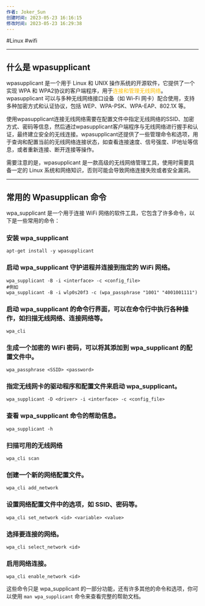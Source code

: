 ```yaml
---
作者: Joker_Sun
创建时间: 2023-05-23 16:16:15
修改时间: 2023-05-23 16:29:38 
--- 
```


#Linux #wifi

---
## 什么是 wpasupplicant
wpasupplicant 是一个用于 Linux 和 UNIX 操作系统的开源软件，它提供了一个实现 WPA 和 WPA2协议的客户端程序，用于<font color="#ffc000">连接和管理无线网络</font>。wpasupplicant 可以与多种无线网络接口设备（如 Wi-Fi 网卡）配合使用，支持多种加密方式和认证协议，包括 WEP、WPA-PSK、WPA-EAP、802.1X 等。

使用wpasupplicant连接无线网络需要在配置文件中指定无线网络的SSID、加密方式、密码等信息，然后通过wpasupplicant客户端程序与无线网络进行握手和认证，最终建立安全的无线连接。wpasupplicant还提供了一些管理命令和选项，用于查询和配置当前的无线网络连接状态，如查看连接速度、信号强度、IP地址等信息，或者重新连接、断开连接等操作。

需要注意的是，wpasupplicant 是一款高级的无线网络管理工具，使用时需要具备一定的 Linux 系统和网络知识，否则可能会导致网络连接失败或者安全漏洞。

---
## 常用的 Wpasupplican 命令
wpa_supplicant 是一个用于连接 WiFi 网络的软件工具，它包含了许多命令，以下是一些常用的命令：
### 安装 wpa_supplicant
```shell
apt-get install -y wpasupplicant
```
### 启动 wpa_supplicant 守护进程并连接到指定的 WiFi 网络。 
```shell
wpa_supplicant -B -i <interface> -c <config_file>
#例如
wpa_supplicant -B -i wlp0s20f3 -c (wpa_passphrase "1001" "4001001111")
```
### 启动 wpa_supplicant 的命令行界面，可以在命令行中执行各种操作，如扫描无线网络、连接网络等。
```shell
wpa_cli
```
###  生成一个加密的 WiFi 密码，可以将其添加到 wpa_supplicant 的配置文件中。
```shell
wpa_passphrase <SSID> <password>
```
###  指定无线网卡的驱动程序和配置文件来启动 wpa_supplicant。
```shell
wpa_supplicant -D <driver> -i <interface> -c <config_file>
```
    
###  查看 wpa_supplicant 命令的帮助信息。
```shell
wpa_supplicant -h
```
###  扫描可用的无线网络
```shell
wpa_cli scan
```
    
###  创建一个新的网络配置文件。
```shell
wpa_cli add_network
```
    
### 设置网络配置文件中的选项，如 SSID、密码等。
```shell
wpa_cli set_network <id> <variable> <value>
```
    
###  选择要连接的网络。
```shell
wpa_cli select_network <id>
```
    
### 启用网络连接。
```shell
wpa_cli enable_network <id>
```


这些命令只是 wpa_supplicant 的一部分功能，还有许多其他的命令和选项，你可以使用 `man wpa_supplicant` 命令来查看完整的帮助文档。
